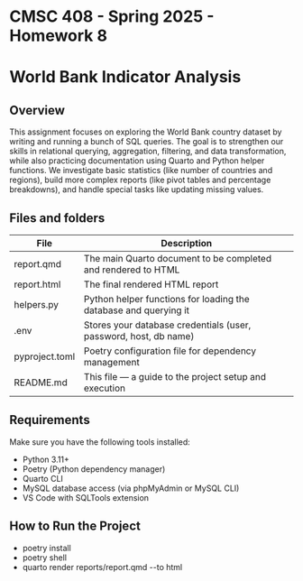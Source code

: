 # CMSC 408 - Spring 2025 - Homework 8

# World Bank Indicator Analysis

## Overview

This assignment focuses on exploring the World Bank country dataset by writing and running a bunch of SQL queries.
The goal is to strengthen our skills in relational querying, aggregation, filtering, and data transformation, while also practicing documentation using Quarto and Python helper functions.
We investigate basic statistics (like number of countries and regions), build more complex reports (like pivot tables and percentage breakdowns), and handle special tasks like updating missing values.

## Files and folders

| File | Description |
|------|-------------|
| report.qmd | The main Quarto document to be completed and rendered to HTML |
| report.html | The final rendered HTML report |
| helpers.py | Python helper functions for loading the database and querying it |
| .env | Stores your database credentials (user, password, host, db name) |
| pyproject.toml | Poetry configuration file for dependency management |
| README.md | This file — a guide to the project setup and execution |

## Requirements

Make sure you have the following tools installed:

- Python 3.11+
- Poetry (Python dependency manager)
- Quarto CLI
- MySQL database access (via phpMyAdmin or MySQL CLI)
- VS Code with SQLTools extension

## How to Run the Project

- poetry install
- poetry shell
- quarto render reports/report.qmd --to html